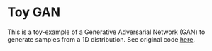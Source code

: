 # Toy GAN

This is a toy-example of a Generative Adversarial Network (GAN) to generate samples from a 1D distribution. See original code [here](https://github.com/AYLIEN/gan-intro/tree/master).
